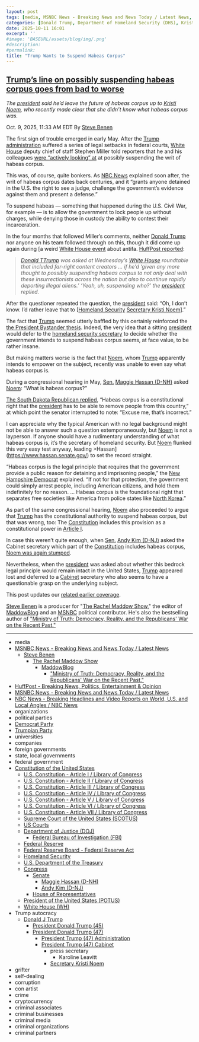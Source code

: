 ```yaml
---
layout: post
tags: [media, MSNBC News - Breaking News and News Today / Latest News, Steve Benen, The Rachel Maddow Show, MaddowBlog, “Ministry of Truth –  Democracy Reality and the Republicans’ War on the Recent Past.”, HuffPost - Breaking News Politics Entertainment & Opinion, MSNBC News - Breaking News and News Today / Latest News, NBC News - Breaking Headlines and Video Reports on World U.S. and Local Angles / NBC News, organizations, political parties, Democrat Party, Trumpian Party, universities, companies, foreign governments, state local governments, federal government, Constitution of the United States, U.S. Constitution - Article I / Library of Congress, U.S. Constitution - Article II / Library of Congress, U.S. Constitution - Article III / Library of Congress, U.S. Constitution - Article IV / Library of Congress, U.S. Constitution - Article V / Library of Congress, U.S. Constitution - Article VI / Library of Congress, U.S. Constitution - Article VII / Library of Congress, Supreme Court of the United States (SCOTUS), US Courts, Department of Justice (DOJ), Federal Bureau of Investigation (FBI), Federal Reserve, Federal Reserve Board - Federal Reserve Act, Homeland Security, U.S. Department of the Treasury, Congress, Senate, Maggie Hassan (D-NH), Andy Kim (D-NJ), House of Representatives, President of the United States (POTUS), White House (WH), Trump autocracy, Donald J Trump, President Donald Trump (45), President Donald Trump (47), President Trump (47) Administration, President Trump (47) Cabinet, press secretary, Karoline Leavitt, Secretary Kristi Noem, grifter, self-dealing, corruption, con artist, crime, cryptocurrency, criminal associates, criminal businesses, criminal media, criminal organizations, criminal partners]
categories: [Donald Trump, Department of Homeland Security (DHS), Kristi Noem, suspend constitutional rights, habeas corpus]
date: 2025-10-11 16:01
excerpt: ''
#image: 'BASEURL/assets/blog/img/.png'
#description:
#permalink:
title: "Trump Wants to Suspend Habeas Corpus"
---
```


## [Trump’s line on possibly suspending habeas corpus goes from bad to worse](https://www.msnbc.com/rachel-maddow-show/maddowblog/trumps-line-possibly-suspending-habeas-corpus-goes-bad-worse-rcna236649)

*The [president](https://www.whitehouse.gov/) said he’d leave the future of habeas corpus up to [Kristi Noem](https://www.dhs.gov/person/kristi-noem), who recently made clear that she didn’t know what habeas corpus was.*

Oct. 9, 2025, 11:33 AM EDT
By [Steve Benen](https://www.msnbc.com/author/steve-benen-ncpn433601)

The first sign of trouble emerged in early May. After the [Trump administration](https://www.msnbc.com/rachel-maddow-show/maddowblog/-took-freedom-speech-away-first-amendment-trump-says-quiet-part-loud-rcna236600) suffered a series of legal setbacks in federal courts, [White House](https://www.whitehouse.gov/) deputy chief of staff Stephen Miller told reporters that he and his colleagues [were “actively looking” at](https://www.msnbc.com/rachel-maddow-show/maddowblog/congressional-republicans-hedge-white-house-targets-habeas-corpus-rcna206216) at possibly suspending the writ of habeas corpus.

This was, of course, quite bonkers. As [NBC News](https://www.nbcnews.com/) explained soon after, the writ of habeas corpus dates back centuries, and it “grants anyone detained in the U.S. the right to see a judge, challenge the government’s evidence against them and present a defense.”

To suspend habeas — something that happened during the U.S. Civil War, for example — is to allow the government to lock people up without charges, while denying those in custody the ability to contest their incarceration.

In the four months that followed Miller’s comments, neither [Donald Trump](https://www.donaldjtrump.com/) nor anyone on his team followed through on this, though it did come up again during [a weird [White House event](https://www.msnbc.com/rachel-maddow-show/maddowblog/white-houses-antifa-roundtable-took-exceedingly-weird-turn-rcna236634) about antifa. [HuffPost reported](https://www.huffpost.com/entry/donald-trump-habeas-corpus-moment_n_68e74d7de4b0b4458cb6f566):

> *[Donald TTrump](https://www.donaldjtrump.com/) was asked at Wednesday’s [White House](https://www.whitehouse.gov/) roundtable that included far-right content creators ... if he’d ‘given any more thought to possibly suspending habeas corpus to not only deal with these insurrectionists across the nation but also to continue rapidly deporting illegal aliens.’ ‘Yeah, uh, suspending who?’ the [president](https://www.whitehouse.gov/) replied.*

After the questioner repeated the question, the [president](https://www.whitehouse.gov/) said: “Oh, I don’t know. I’d rather leave that to \[[Homeland Security](https://www.dhs.gov/) [Secretary Kristi Noem](https://www.dhs.gov/person/kristi-noem)\].”

The fact that [Trump](https://www.donaldjtrump.com/) seemed utterly baffled by this certainly reinforced the [the President Bystander thesis](https://www.msnbc.com/rachel-maddow-show/maddowblog/counterterrorism-funds-president-bystander-forced-quickly-reverse-cour-rcna235857). Indeed, the very idea that a sitting [president](https://www.whitehouse.gov/) would defer to the [homeland security secretary](https://www.dhs.gov/person/kristi-noem) to decide whether the government intends to suspend habeas corpus seems, at face value, to be rather insane.

But making matters worse is the fact that [Noem](https://www.dhs.gov/person/kristi-noem), whom [Trump](https://www.donaldjtrump.com/) apparently intends to empower on the subject, recently was unable to even say what habeas corpus is.

During a congressional hearing in May, [Sen.](https://www.senate.gov/) [Maggie Hassan (D-NH)](https://www.hassan.senate.gov/) asked [Noem](https://www.dhs.gov/person/kristi-noem): “What is habeas corpus?”

[The South Dakota Republican replied](https://www.msnbc.com/rachel-maddow-show/maddowblog/kristi-noem-flunks-important-test-basic-meaning-habeas-corpus-rcna207982), “Habeas corpus is a constitutional right that the [president](https://www.whitehouse.gov/) has to be able to remove people from this country,” at which point the senator interrupted to note: “Excuse me, that’s incorrect.”

I can appreciate why the typical American with no legal background might not be able to answer such a question extemporaneously, but [Noem](https://www.dhs.gov/person/kristi-noem) is not a layperson. If anyone should have a rudimentary understanding of what habeas corpus is, it’s the secretary of homeland security. But [Noem](https://www.dhs.gov/person/kristi-noem) flunked this very easy test anyway, leading >Hassan](https://www.hassan.senate.gov/) to set the record straight.

“Habeas corpus is the legal principle that requires that the government provide a public reason for detaining and imprisoning people,” the [New Hampshire Democrat](https://www.hassan.senate.gov/) explained. “If not for that protection, the government could simply arrest people, including American citizens, and hold them indefinitely for no reason. ... Habeas corpus is the foundational right that separates free societies like America from police states like [North Korea](http://naenara.com.kp/).”

As part of the same congressional hearing, [Noem](https://www.dhs.gov/person/kristi-noem) also proceeded to argue that [Trump](https://www.donaldjtrump.com/) has the constitutional authority to suspend habeas corpus, but that was wrong, too: The [Constitution](https://constitution.congress.gov/constitution/) includes this provision as a constitutional power in [Article I](https://constitution.congress.gov/constitution/article-1/).

In case this weren’t quite enough, when [Sen.](https://www.senate.gov/) [Andy Kim (D-NJ)](https://www.kim.senate.gov/) asked the Cabinet secretary which part of the [Constitution](https://constitution.congress.gov/constitution/) includes habeas corpus, [Noem was again stumped](https://www.msnbc.com/rachel-maddow-show/maddowblog/kristi-noem-flunks-important-test-basic-meaning-habeas-corpus-rcna207982).

Nevertheless, when the [president](https://www.whitehouse.gov/) was asked about whether this bedrock legal principle would remain intact in the United States, [Trump](https://www.donaldjtrump.com/) appeared lost and deferred to a [Cabinet](https://www.whitehouse.gov/administration/the-cabinet/) secretary who also seems to have a questionable grasp on the underlying subject.

This post updates our [related earlier coverage](https://www.msnbc.com/rachel-maddow-show/maddowblog/kristi-noem-flunks-important-test-basic-meaning-habeas-corpus-rcna207982).

[Steve Benen](https://www.msnbc.com/author/steve-benen-ncpn433601) is a producer for "[The Rachel Maddow Show](https://www.msnbc.com/rachel-maddow-show)," the editor of [MaddowBlog](https://www.msnbc.com/rachel-maddow-show) and an [MSNBC](https://www.msnbc.com/) political contributor. He's also the bestselling author of ["Ministry of Truth: Democracy, Reality, and the Republicans' War on the Recent Past."](https://www.harpercollins.com/products/ministry-of-truth-steve-benen)

----
- media
- [MSNBC News - Breaking News and News Today / Latest News](https://www.msnbc.com/)
    - [Steve Benen](https://www.msnbc.com/author/steve-benen-ncpn433601)
        - [The Rachel Maddow Show](https://www.msnbc.com/rachel-maddow-show)
            - [MaddowBlog](https://www.msnbc.com/rachel-maddow-show)
                - ["Ministry of Truth: Democracy, Reality, and the Republicans' War on the Recent Past."](https://www.harpercollins.com/products/ministry-of-truth-steve-benen)
- [HuffPost - Breaking News, Politics, Entertainment & Opinion](https://www.huffpost.com/)
- [MSNBC News - Breaking News and News Today / Latest News](https://www.msnbc.com/)
- [NBC News - Breaking Headlines and Video Reports on World, U.S. and Local Angles / NBC News](https://www.nbcnews.com/)
- organizations
- political parties
- [Democrat Party](https://www.democrats.org/)
- [Trumpian Party](https://www.gop.com/)
- universities
- companies
- foreign governments
- state, local governments 
- federal government
- [Constitution of the United States](https://constitution.congress.gov/constitution/)
    - [U.S. Constitution - Article I / Library of Congress](https://constitution.congress.gov/constitution/article-1/)
    - [U.S. Constitution - Article II / Library of Congress](https://constitution.congress.gov/constitution/article-2/)
    - [U.S. Constitution - Article III / Library of Congress](https://constitution.congress.gov/constitution/article-3/)
    - [U.S. Constitution - Article IV / Library of Congress](https://constitution.congress.gov/constitution/article-4/)
    - [U.S. Constitution - Article V / Library of Congress](https://constitution.congress.gov/constitution/article-5/)
    - [U.S. Constitution - Article VI / Library of Congress](https://constitution.congress.gov/constitution/article-6/)
    - [U.S. Constitution - Article VII / Library of Congress](https://constitution.congress.gov/constitution/article-7/)
    - [Supreme Court of the United States (SCOTUS)](https://www.supremecourt.gov/)
    - [US Courts](https://www.uscourts.gov/)
    - [Department of Justice (DOJ)](https://www.justice.gov/)
        - [Federal Bureau of Investigation (FBI)](https://www.fbi.gov/)
    - [Federal Reserve](https://www.federalreserve.gov/)
    - [Federal Reserve Board - Federal Reserve Act](https://www.federalreserve.gov/aboutthefed/fract.htm)
    - [Homeland Security](https://www.dhs.gov/)
    - [U.S. Department of the Treasury](https://home.treasury.gov/)
    - [Congress](https://www.congress.gov/)
        - [Senate](https://www.senate.gov/)
            - [Maggie Hassan (D-NH)](https://www.hassan.senate.gov/)
            - [Andy Kim (D-NJ)](https://www.kim.senate.gov/)
        - [House of Representatives](https://www.house.gov/)
     - [President of the United States (POTUS)](https://www.whitehouse.gov/)
    - [White House (WH)](https://www.whitehouse.gov/)
- Trump autocracy
    - [Donald J Trump](https://www.donaldjtrump.com/)
        - [President Donald Trump (45)](https://trumpwhitehouse.archives.gov/)
        - [President Donald Trump (47)](https://www.whitehouse.gov/administration/donald-j-trump/)
            - [President Trump (47) Administration](https://www.whitehouse.gov/administration/)
            - [President Trump (47) Cabinet](https://www.whitehouse.gov/administration/the-cabinet/)
                - press secretary
                    - Karoline Leavitt
                - [Secretary Kristi Noem](https://www.dhs.gov/person/kristi-noem)
- grifter
- self-dealing
- corruption
- con artist
- crime
- cryptocurrency
- criminal associates
- criminal businesses
- criminal media
- criminal organizations
- criminal partners
